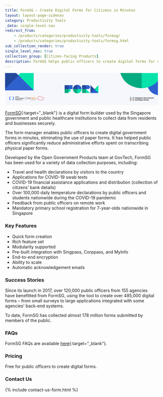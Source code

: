 ```yaml
---
title: FormSG — Create Digital Forms for Citizens in Minutes  
layout: layout-page-sidenav
category: Productivity Tools
_data: single-level-nav
redirect_from:
    - /products/categories/productivity-tools/formsg/
    - /products/categories/productivity-tools/formsg.html
sub_collection_render: true
single_level_nav: true
collection_group: [Citizen-facing Products]
description: FormSG helps public officers to create digital forms for citizens conveniently and securely. Find out more!
---
```


![FormSG header banner](/assets/img/FormSG-NewHeaderBanner.png)

[FormSG](https://form.gov.sg/){:target="_blank"} is a digital form builder used by the Singapore government and public healthcare institutions to collect data from residents and businesses securely.

The form manager enables public officers to create digital government forms in minutes, eliminating the use of paper forms. It has helped public officers significantly reduce administrative efforts spent on transcribing physical paper forms.

Developed by the Open Government Products team at GovTech, FormSG has been used for a variety of data collection purposes, including:
- Travel and health declarations by visitors to the country
- Applications for COVID-19 swab tests
- COVID-19 financial assistance applications and distribution (collection of citizens’ bank details)
- Over 100,000 daily temperature declarations by public officers and students nationwide during the COVID-19 pandemic
- Feedback from public officers on remote work
- Mandatory primary school registration for 7-year-olds nationwide in Singapore

### Key Features

- Quick form creation
- Rich feature set
- Modularity supported
- Pre-built integration with Singpass, Corppass, and MyInfo
- End-to-end encryption
- Ability to scale
- Automatic acknowledgement emails

### Success Stories

Since its launch in 2017, over 120,000 public officers from 155 agencies have benefitted from FormSG, using the tool to create over 485,000 digital forms – from small surveys to large applications integrated with some agencies' back-end systems.

To date, FormSG has collected almost 178 million forms submitted by members of the public.

### FAQs

FormSG FAQs are available [here](https://guide.form.gov.sg/faq/){:target="_blank"}.

### Pricing

Free for public officers to create digital forms.

### Contact Us

{% include contact-us-form.html %}

